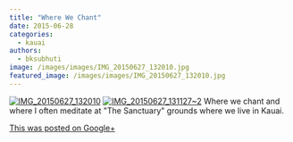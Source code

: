```yaml
---
title: "Where We Chant"
date: 2015-06-28
categories: 
  - kauai
authors: 
  - bksubhuti
image: /images/images/IMG_20150627_132010.jpg
featured_image: /images/images/IMG_20150627_132010.jpg
---
```


[![IMG_20150627_132010](/images/IMG_20150627_132010.jpg)](/images/2015/08/IMG_20150627_132010.jpg) [![IMG_20150627_131127~2](/images/IMG_20150627_13112721.jpg)](/images/2015/08/IMG_20150627_13112721.jpg) Where we chant and where I often meditate at "The Sanctuary" grounds where we live in Kauai.﻿

[This was posted on Google+](https://plus.google.com/+BhikkhuSubhuti/posts/AtjaAoLkCrv)
